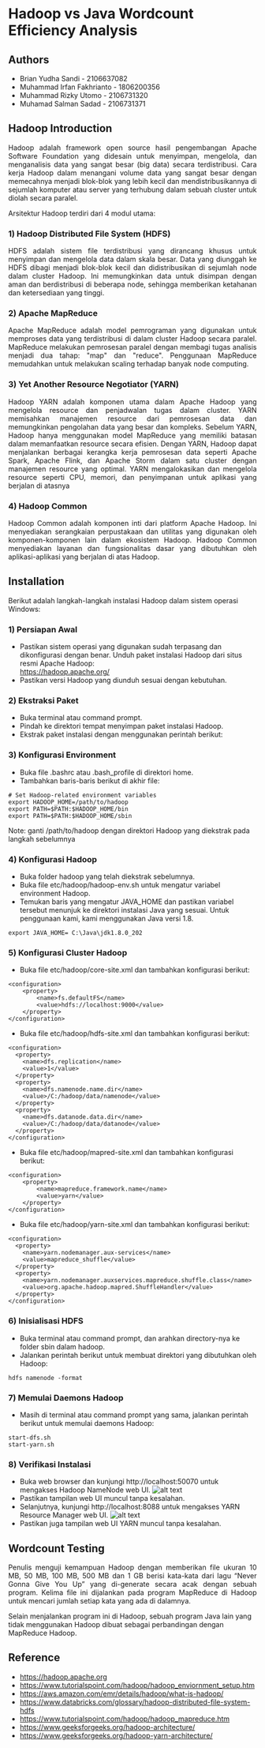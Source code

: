 # Hadoop vs Java Wordcount Efficiency Analysis
## **Authors**
- Brian Yudha Sandi - 2106637082
- Muhammad Irfan Fakhrianto - 1806200356
- Muhammad Rizky Utomo - 2106731320
- Muhamad Salman Sadad - 2106731371

## **Hadoop Introduction**

<p align="justify">Hadoop adalah framework open source hasil pengembangan Apache Software Foundation yang didesain untuk menyimpan, mengelola, dan menganalisis data yang sangat besar (big data) secara terdistribusi. Cara kerja Hadoop dalam menangani volume data yang sangat besar dengan memecahnya menjadi blok-blok yang lebih kecil dan mendistribusikannya di sejumlah komputer atau server yang terhubung dalam sebuah cluster untuk diolah secara paralel.</p>

Arsitektur Hadoop terdiri dari 4 modul utama: 
### 1) Hadoop Distributed File System (HDFS)
<p align="justify">HDFS adalah sistem file terdistribusi yang dirancang khusus untuk menyimpan dan mengelola data dalam skala besar. Data yang diunggah ke HDFS dibagi menjadi blok-blok kecil dan didistribusikan di sejumlah node dalam cluster Hadoop. Ini memungkinkan data untuk disimpan dengan aman dan berdistribusi di beberapa node, sehingga memberikan ketahanan dan ketersediaan yang tinggi.</p>

### 2) Apache MapReduce
<p align="justify">Apache MapReduce adalah model pemrograman yang digunakan untuk memproses data yang terdistribusi di dalam cluster Hadoop secara paralel. MapReduce melakukan pemrosesan paralel dengan membagi tugas analisis menjadi dua tahap: "map" dan "reduce". Penggunaan MapReduce memudahkan untuk melakukan scaling terhadap banyak node computing.</p>

### 3) Yet Another Resource Negotiator (YARN)
<p align="justify">Hadoop YARN adalah komponen utama dalam Apache Hadoop yang mengelola resource dan penjadwalan tugas dalam cluster. YARN memisahkan manajemen resource dari pemrosesan data dan memungkinkan pengolahan data yang besar dan kompleks. Sebelum YARN, Hadoop hanya menggunakan model MapReduce yang memiliki batasan dalam memanfaatkan resource secara efisien. Dengan YARN, Hadoop dapat menjalankan berbagai kerangka kerja pemrosesan data seperti Apache Spark, Apache Flink, dan Apache Storm dalam satu cluster dengan manajemen resource yang optimal. YARN mengalokasikan dan mengelola resource seperti CPU, memori, dan penyimpanan untuk aplikasi yang berjalan di atasnya</p>

### 4) Hadoop Common
<p align="justify">Hadoop Common adalah komponen inti dari platform Apache Hadoop. Ini menyediakan serangkaian perpustakaan dan utilitas yang digunakan oleh komponen-komponen lain dalam ekosistem Hadoop. Hadoop Common menyediakan layanan dan fungsionalitas dasar yang dibutuhkan oleh aplikasi-aplikasi yang berjalan di atas Hadoop.</p>

## **Installation**
Berikut adalah langkah-langkah instalasi Hadoop dalam sistem operasi Windows:

### **1) Persiapan Awal**

- Pastikan sistem operasi yang digunakan sudah terpasang dan dikonfigurasi dengan benar.
Unduh paket instalasi Hadoop dari situs resmi Apache Hadoop: <br>
https://hadoop.apache.org/ <br>
- Pastikan versi Hadoop yang diunduh sesuai dengan kebutuhan.

### **2) Ekstraksi Paket**
- Buka terminal atau command prompt.
- Pindah ke direktori tempat menyimpan paket instalasi Hadoop.
- Ekstrak paket instalasi dengan menggunakan perintah berikut:

### **3) Konfigurasi Environment**
- Buka file .bashrc atau .bash_profile di direktori home.
- Tambahkan baris-baris berikut di akhir file:
```
# Set Hadoop-related environment variables
export HADOOP_HOME=/path/to/hadoop
export PATH=$PATH:$HADOOP_HOME/bin
export PATH=$PATH:$HADOOP_HOME/sbin
```
Note: ganti /path/to/hadoop dengan direktori Hadoop yang diekstrak pada langkah sebelumnya

### **4) Konfigurasi Hadoop**
- Buka folder hadoop yang telah diekstrak sebelumnya.
- Buka file etc/hadoop/hadoop-env.sh untuk mengatur variabel environment Hadoop.
- Temukan baris yang mengatur JAVA_HOME dan pastikan variabel tersebut menunjuk ke direktori instalasi Java yang sesuai. Untuk penggunaan kami, kami menggunakan Java versi 1.8.
```
export JAVA_HOME= C:\Java\jdk1.8.0_202
```

### **5) Konfigurasi Cluster Hadoop**
- Buka file etc/hadoop/core-site.xml dan tambahkan konfigurasi berikut:
```
<configuration>
    <property>
        <name>fs.defaultFS</name>
        <value>hdfs://localhost:9000</value>
    </property>
</configuration>
```

- Buka file etc/hadoop/hdfs-site.xml dan tambahkan konfigurasi berikut:
```
<configuration>
  <property>
    <name>dfs.replication</name>
    <value>1</value>
  </property>
  <property>
    <name>dfs.namenode.name.dir</name>
    <value>/C:/hadoop/data/namenode</value>
  </property>
  <property>
    <name>dfs.datanode.data.dir</name>
    <value>/C:/hadoop/data/datanode</value>
  </property>
</configuration>
```
- Buka file etc/hadoop/mapred-site.xml dan tambahkan konfigurasi berikut:
```
<configuration>
    <property>
        <name>mapreduce.framework.name</name>
        <value>yarn</value>
    </property>
</configuration>
```
- Buka file etc/hadoop/yarn-site.xml dan tambahkan konfigurasi berikut:
```
<configuration>
  <property>
    <name>yarn.nodemanager.aux-services</name>
    <value>mapreduce_shuffle</value>
  </property>
  <property>
    <name>yarn.nodemanager.auxservices.mapreduce.shuffle.class</name>
    <value>org.apache.hadoop.mapred.ShuffleHandler</value>
  </property>
</configuration>
```
### **6) Inisialisasi HDFS**
- Buka terminal atau command prompt, dan arahkan directory-nya ke folder sbin dalam hadoop.
- Jalankan perintah berikut untuk membuat direktori yang dibutuhkan oleh Hadoop:
```
hdfs namenode -format
```

### **7) Memulai Daemons Hadoop**
- Masih di terminal atau command prompt yang sama, jalankan perintah berikut untuk memulai daemons Hadoop:
```
start-dfs.sh
start-yarn.sh
```

### **8) Verifikasi Instalasi**
- Buka web browser dan kunjungi http://localhost:50070 untuk mengakses Hadoop NameNode web UI.
  ![alt text](https://www.tutorialspoint.com/hadoop/images/hadoop_on_browser.jpg)
- Pastikan tampilan web UI muncul tanpa kesalahan.
- Selanjutnya, kunjungi http://localhost:8088 untuk mengakses YARN Resource Manager web UI.
  ![alt text](https://www.tutorialspoint.com/hadoop/images/hadoop_application_cluster.jpg)
- Pastikan juga tampilan web UI YARN muncul tanpa kesalahan.

## **Wordcount Testing**
<p align="justify">Penulis menguji kemampuan Hadoop dengan memberikan file ukuran 10 MB, 50 MB, 100 MB, 500 MB dan 1 GB berisi kata-kata dari lagu “Never Gonna Give You Up” yang di-generate secara acak dengan sebuah program. Kelima file ini dijalankan pada program MapReduce di Hadoop untuk mencari jumlah setiap kata yang ada di dalamnya.</p>
Selain menjalankan program ini di Hadoop, sebuah program Java lain yang tidak menggunakan Hadoop dibuat sebagai perbandingan dengan MapReduce Hadoop.

## **Reference**
- https://hadoop.apache.org
- https://www.tutorialspoint.com/hadoop/hadoop_enviornment_setup.htm
- https://aws.amazon.com/emr/details/hadoop/what-is-hadoop/
- https://www.databricks.com/glossary/hadoop-distributed-file-system-hdfs
- https://www.tutorialspoint.com/hadoop/hadoop_mapreduce.htm
- https://www.geeksforgeeks.org/hadoop-architecture/
- https://www.geeksforgeeks.org/hadoop-yarn-architecture/
